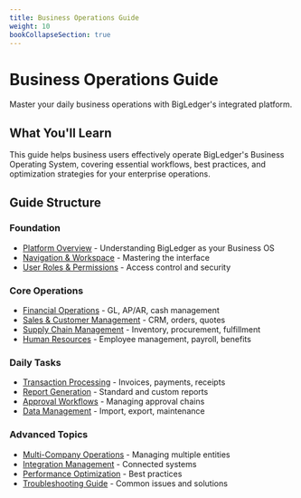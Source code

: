 ```yaml
---
title: Business Operations Guide
weight: 10
bookCollapseSection: true
---
```


# Business Operations Guide

Master your daily business operations with BigLedger's integrated platform.

## What You'll Learn

This guide helps business users effectively operate BigLedger's Business Operating System, covering essential workflows, best practices, and optimization strategies for your enterprise operations.

## Guide Structure

### Foundation
- [Platform Overview](/user-guide/platform-overview/) - Understanding BigLedger as your Business OS
- [Navigation & Workspace](/user-guide/navigation/) - Mastering the interface
- [User Roles & Permissions](/user-guide/roles/) - Access control and security

### Core Operations
- [Financial Operations](/user-guide/finance/) - GL, AP/AR, cash management
- [Sales & Customer Management](/user-guide/sales/) - CRM, orders, quotes
- [Supply Chain Management](/user-guide/supply-chain/) - Inventory, procurement, fulfillment
- [Human Resources](/user-guide/hr/) - Employee management, payroll, benefits

### Daily Tasks
- [Transaction Processing](/user-guide/transactions/) - Invoices, payments, receipts
- [Report Generation](/user-guide/reporting/) - Standard and custom reports
- [Approval Workflows](/user-guide/workflows/) - Managing approval chains
- [Data Management](/user-guide/data/) - Import, export, maintenance

### Advanced Topics
- [Multi-Company Operations](/user-guide/multi-company/) - Managing multiple entities
- [Integration Management](/user-guide/integrations/) - Connected systems
- [Performance Optimization](/user-guide/optimization/) - Best practices
- [Troubleshooting Guide](/user-guide/troubleshooting/) - Common issues and solutions